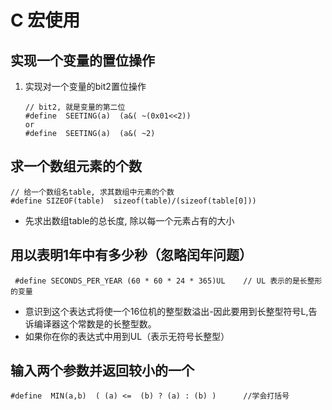 # C 宏使用

## 实现一个变量的置位操作

1. 实现对一个变量的bit2置位操作

   ```
   // bit2, 就是变量的第二位
   #define  SEETING(a)  (a&( ~(0x01<<2))
   or 
   #define  SEETING(a)  (a&( ~2)
   
   ```

##  求一个数组元素的个数

```
// 给一个数组名table, 求其数组中元素的个数
#define SIZEOF(table)  sizeof(table)/(sizeof(table[0]))
```

+ 先求出数组table的总长度, 除以每一个元素占有的大小

## 用以表明1年中有多少秒（忽略闰年问题）

```
 #define SECONDS_PER_YEAR (60 * 60 * 24 * 365)UL 	// UL 表示的是长整形的变量
```

+ 意识到这个表达式将使一个16位机的整型数溢出-因此要用到长整型符号L,告诉编译器这个常数是的长整型数。 
+ 如果你在你的表达式中用到UL（表示无符号长整型）

##  输入两个参数并返回较小的一个

```
#define  MIN(a,b)  ( (a) <=  (b) ? (a) : (b) )		//学会打括号
```

